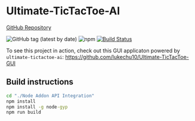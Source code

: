 ﻿
# Ultimate-TicTacToe-AI

[GitHub Repository](https://github.com/lukechu10/Ultimate-TicTacToe-AI "Go to GitHub")

![GitHub tag (latest by date)](https://img.shields.io/github/tag-date/lukechu10/Ultimate-TicTacToe-AI?label=latest)
![npm](https://img.shields.io/npm/dm/ultimate-tictactoe-ai)
[![Build Status](https://dev.azure.com/Bloody-Turtles/Ultimate%20TicTacToe%20AI/_apis/build/status/lukechu10.Ultimate-TicTacToe-AI?branchName=master)](https://dev.azure.com/Bloody-Turtles/Ultimate%20TicTacToe%20AI/_build/latest?definitionId=4&branchName=master)

To see this project in action, check out this GUI applicaton powered by `ultimate-tictactoe-ai`: https://github.com/lukechu10/Ultimate-TicTacToe-GUI

## Build instructions
```cmd
cd "./Node Addon API Integration"
npm install
npm install -g node-gyp
npm run build
```
